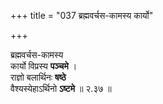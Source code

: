 +++
title = "037 ब्रह्मवर्चस-कामस्य कार्यो"

+++

ब्रह्मवर्चस-कामस्य  
कार्यो विप्रस्य **पञ्चमे** ।  
राज्ञो बलार्थिनः **षष्ठे**  
वैश्यस्येहाऽर्थिनो **ऽष्टमे**  ॥ २.३७ ॥